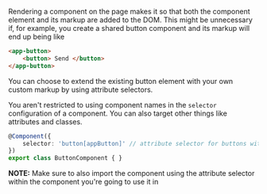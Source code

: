 Rendering a component on the page makes it so that both the component element and its markup are added to the DOM. This might be unnecessary if, for example, you create a shared button component and its markup will end up being like

```html
<app-button>
	<button> Send </button>
</app-button>
```

You can choose to extend the existing button element with your own custom markup by using attribute selectors.

You aren't restricted to using component names in the `selector` configuration of a component. You can also target other things like attributes and classes.

```ts
@Component({
	selector: 'button[appButton]' // attribute selector for buttons with an attribute appButton
})
export class ButtonComponent { } 
```

**NOTE:** Make sure to also import the component using the attribute selector within the component you're going to use it in 


